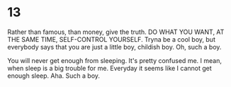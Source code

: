 # 13
Rather than famous, than money, give the truth.
DO WHAT YOU WANT, AT THE SAME TIME, SELF-CONTROL YOURSELF.
Tryna be a cool boy, but everybody says that you are just a little boy, childish boy.
Oh, such a boy.

You will never get enough from sleeping.
It's pretty confused me. I mean, when sleep is a big trouble for me.
Everyday it seems like I cannot get enough sleep. Aha. Such a boy.
